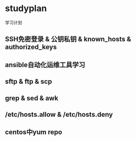 # studyplan
学习计划


## SSH免密登录 & 公钥私钥 & known_hosts & authorized_keys

## ansible自动化运维工具学习

## sftp & ftp & scp

## grep & sed & awk

## /etc/hosts.allow & /etc/hosts.deny

## centos中yum repo
